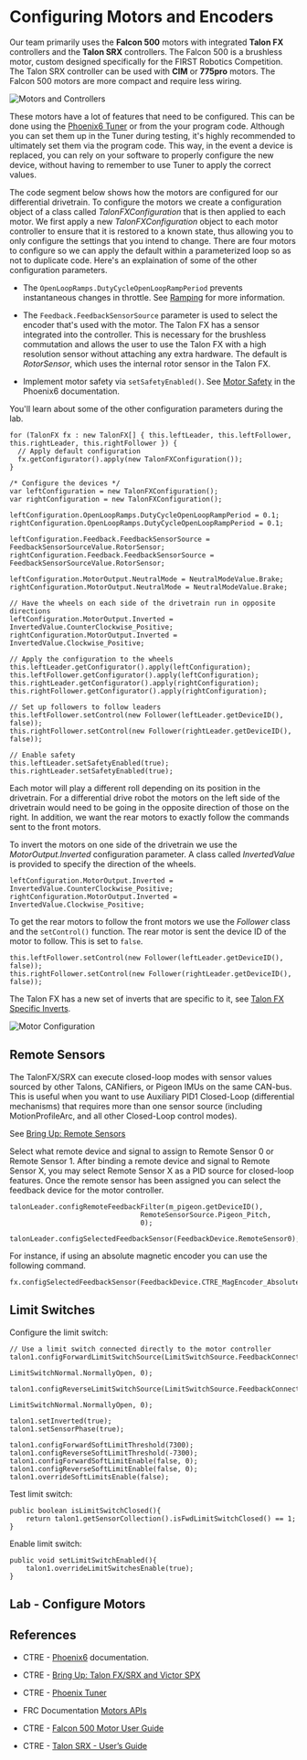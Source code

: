 # Configuring Motors and Encoders
Our team primarily uses the **Falcon 500** motors with integrated **Talon FX** controllers and the **Talon SRX** controllers.  The Falcon 500 is a brushless motor, custom designed specifically for the FIRST Robotics Competition. The Talon SRX controller can be used with **CIM** or **775pro** motors.  The Falcon 500 motors are more compact and require less wiring.

![Motors and Controllers](../images/FRCroboRIO/FRCroboRIO.006.jpeg)

These motors have a lot of features that need to be configured. This can be done using the [Phoenix6 Tuner](https://pro.docs.ctr-electronics.com/en/latest/docs/tuner/index.html) or from the your program code.  Although you can set them up in the Tuner during testing, it's highly recommended to ultimately set them via the program code. This way, in the event a device is replaced, you can rely on your software to properly configure the new device, without having to remember to use Tuner to apply the correct values.

The code segment below shows how the motors are configured for our differential drivetrain.  To configure the motors we create a configuration object of a class called *TalonFXConfiguration* that is then applied to each motor.  We first apply a new *TalonFXConfiguration* object to each motor controller to ensure that it is restored to a known state, thus allowing you to only configure the settings that you intend to change. There are four motors to configure so we can apply the default within a parameterized loop so as not to duplicate code.   Here's an explaination of some of the other configuration parameters.

- The `OpenLoopRamps.DutyCycleOpenLoopRampPeriod` prevents instantaneous changes in throttle.  See [Ramping](https://docs.ctre-phoenix.com/en/latest/ch13_MC.html?highlight=configopenloopramp#ramping) for more information.

<!-- - A device’s neutral deadband is the region where the controller demotes its output to neutral. This is configured using the `configNeutralDeadband()` function. See [Neutral Deadband](https://docs.ctre-phoenix.com/en/latest/ch13_MC.html?highlight=configneutraldeadband#neutral-deadband) in the Phoenix documentation. -->

- The `Feedback.FeedbackSensorSource` parameter is used to select the encoder that's used with the motor.  The Talon FX has a sensor integrated into the controller. This is necessary for the brushless commutation and allows the user to use the Talon FX with a high resolution sensor without attaching any extra hardware. The default is *RotorSensor*, which uses the internal rotor sensor in the Talon FX.

 - Implement motor safety via `setSafetyEnabled()`.  See [Motor Safety](https://pro.docs.ctr-electronics.com/en/latest/docs/api-reference/wpilib-integration/motorcontroller-integration.html#motor-safety) in the Phoenix6 documentation.

You'll learn about some of the other configuration parameters during the lab.

    for (TalonFX fx : new TalonFX[] { this.leftLeader, this.leftFollower, this.rightLeader, this.rightFollower }) {    
      // Apply default configuration
      fx.getConfigurator().apply(new TalonFXConfiguration());     
    }

    /* Configure the devices */
    var leftConfiguration = new TalonFXConfiguration();
    var rightConfiguration = new TalonFXConfiguration();

    leftConfiguration.OpenLoopRamps.DutyCycleOpenLoopRampPeriod = 0.1;  
    rightConfiguration.OpenLoopRamps.DutyCycleOpenLoopRampPeriod = 0.1; 

    leftConfiguration.Feedback.FeedbackSensorSource = FeedbackSensorSourceValue.RotorSensor;
    rightConfiguration.Feedback.FeedbackSensorSource = FeedbackSensorSourceValue.RotorSensor;

    leftConfiguration.MotorOutput.NeutralMode = NeutralModeValue.Brake;
    rightConfiguration.MotorOutput.NeutralMode = NeutralModeValue.Brake;

    // Have the wheels on each side of the drivetrain run in opposite directions
    leftConfiguration.MotorOutput.Inverted = InvertedValue.CounterClockwise_Positive;
    rightConfiguration.MotorOutput.Inverted = InvertedValue.Clockwise_Positive;

    // Apply the configuration to the wheels
    this.leftLeader.getConfigurator().apply(leftConfiguration);
    this.leftFollower.getConfigurator().apply(leftConfiguration);
    this.rightLeader.getConfigurator().apply(rightConfiguration);
    this.rightFollower.getConfigurator().apply(rightConfiguration);

    // Set up followers to follow leaders
    this.leftFollower.setControl(new Follower(leftLeader.getDeviceID(), false));
    this.rightFollower.setControl(new Follower(rightLeader.getDeviceID(), false));
  
    // Enable safety
    this.leftLeader.setSafetyEnabled(true);
    this.rightLeader.setSafetyEnabled(true);

Each motor will play a different roll depending on its position in the drivetrain.  For a differential drive robot the motors on the left side of the drivetrain would need to be going in the opposite direction of those on the right. In addition, we want the rear motors to exactly follow the commands sent to the front motors.   

To invert the motors on one side of the drivetrain we use the *MotorOutput.Inverted* configuration parameter. A class called *InvertedValue* is provided to specify the direction of the wheels.

    leftConfiguration.MotorOutput.Inverted = InvertedValue.CounterClockwise_Positive;
    rightConfiguration.MotorOutput.Inverted = InvertedValue.Clockwise_Positive;

To get the rear motors to follow the front motors we use the *Follower* class and the `setControl()` function.  The rear motor is sent the device ID of the motor to follow.  This is set to `false`.  

    this.leftFollower.setControl(new Follower(leftLeader.getDeviceID(), false));
    this.rightFollower.setControl(new Follower(rightLeader.getDeviceID(), false));
  

<!-- Detailed information can be found in [Open-Loop Features](https://docs.ctre-phoenix.com/en/latest/ch13_MC.html?highlight=setInverted#open-loop-features) of the Phoenix documentation. -->

The Talon FX has a new set of inverts that are specific to it, see [Talon FX Specific Inverts](https://docs.ctre-phoenix.com/en/latest/ch13_MC.html?highlight=talonfxinverttype#talon-fx-specific-inverts).

![Motor Configuration](../images/FRCroboRIO/FRCroboRIO.004.jpeg)

## Remote Sensors
The TalonFX/SRX can execute closed-loop modes with sensor values sourced by other Talons, CANifiers, or Pigeon IMUs on the same CAN-bus.  This is useful when you want to use Auxiliary PID1 Closed-Loop (differential mechanisms) that requires more than one sensor source (including MotionProfileArc, and all other Closed-Loop control modes).

See [Bring Up: Remote Sensors](https://docs.ctre-phoenix.com/en/latest/ch14a_BringUpRemoteSensors.html#bring-up-remote-sensors)

Select what remote device and signal to assign to Remote Sensor 0 or Remote Sensor 1. After binding a remote device and signal to Remote Sensor X, you may select Remote Sensor X as a PID source for closed-loop features.  Once the remote sensor has been assigned you can select the feedback device for the motor controller.

    talonLeader.configRemoteFeedbackFilter(m_pigeon.getDeviceID(), 
                                    RemoteSensorSource.Pigeon_Pitch, 
                                    0);

    talonLeader.configSelectedFeedbackSensor(FeedbackDevice.RemoteSensor0);

For instance, if using an absolute magnetic encoder you can use the following command.

    fx.configSelectedFeedbackSensor(FeedbackDevice.CTRE_MagEncoder_Absolute);

## Limit Switches
Configure the limit switch:

    // Use a limit switch connected directly to the motor controller
    talon1.configForwardLimitSwitchSource(LimitSwitchSource.FeedbackConnector, 
                                            LimitSwitchNormal.NormallyOpen, 0);

    talon1.configReverseLimitSwitchSource(LimitSwitchSource.FeedbackConnector, 
                                            LimitSwitchNormal.NormallyOpen, 0); 

    talon1.setInverted(true);
    talon1.setSensorPhase(true);

    talon1.configForwardSoftLimitThreshold(7300);
    talon1.configReverseSoftLimitThreshold(-7300);
    talon1.configForwardSoftLimitEnable(false, 0);
    talon1.configReverseSoftLimitEnable(false, 0);
    talon1.overrideSoftLimitsEnable(false);

Test limit switch:

    public boolean isLimitSwitchClosed(){
        return talon1.getSensorCollection().isFwdLimitSwitchClosed() == 1;
    }

Enable limit switch:

    public void setLimitSwitchEnabled(){
        talon1.overrideLimitSwitchesEnable(true);
    }

## Lab - Configure Motors
<!-- In this lab your task is to research some of the motor configuration parameters.  Go to the [Phoenix Documentation Website](https://docs.ctre-phoenix.com/en/latest/index.html).  Use the search field to find results for the `setNeutralMode()`, `configSupplyCurrentLimit()`, `configSelectedFeedbackSensor()` motor configuration parameters and read the information provided.  You may have to do a page search after clicking on the result to find the parameter.  After doing your research consider the following questions.

1. What are the two Netural Modes set by `setNeutralMode()` and what is the difference between them?  Switch the Netural Mode from **Coast** to **Brake** and observe the difference while driving the robot.

2. What condition does the `configSupplyCurrentLimit()` setting try to prevent?

3. What does the `configSelectedFeedbackSensor()` configuration do?  What are the default sensors for the TalonFX and TalonSRX?  See [Talon FX/SRX Sensors](https://docs.ctre-phoenix.com/en/latest/ch14_MCSensor.html?highlight=configSelectedFeedbackSensor#bring-up-talon-fx-srx-sensors) in the Phoenix documentation.

Once you understand the configuration parameters you're done with this task! -->

## References

- CTRE - [Phoenix6](https://pro.docs.ctr-electronics.com/en/latest/) documentation.

- CTRE - [Bring Up: Talon FX/SRX and Victor SPX](https://docs.ctre-phoenix.com/en/latest/ch13_MC.html)

- CTRE - [Phoenix Tuner](https://docs.ctre-phoenix.com/en/stable/ch03_PrimerPhoenixSoft.html#what-is-phoenix-tuner)

- FRC Documentation [Motors APIs](https://docs.wpilib.org/en/stable/docs/software/hardware-apis/motors/index.html)

- CTRE - [Falcon 500 Motor User Guide](https://robotics.choate.edu/wp-content/uploads/2020/01/Falcon500UserGuide-20191101.pdf)

- CTRE - [Talon SRX - User’s Guide](https://store.ctr-electronics.com/content/user-manual/Talon%20SRX%20User's%20Guide.pdf)